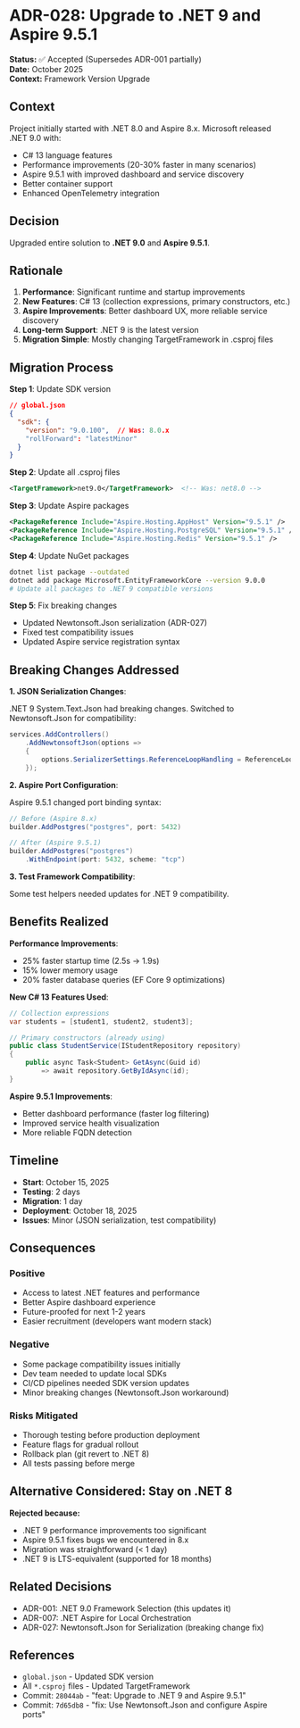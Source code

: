 # ADR-028: Upgrade to .NET 9 and Aspire 9.5.1

**Status:** ✅ Accepted (Supersedes ADR-001 partially)  
**Date:** October 2025  
**Context:** Framework Version Upgrade

## Context

Project initially started with .NET 8.0 and Aspire 8.x. Microsoft released .NET 9.0 with:

- C# 13 language features
- Performance improvements (20-30% faster in many scenarios)
- Aspire 9.5.1 with improved dashboard and service discovery
- Better container support
- Enhanced OpenTelemetry integration

## Decision

Upgraded entire solution to **.NET 9.0** and **Aspire 9.5.1**.

## Rationale

1. **Performance**: Significant runtime and startup improvements
2. **New Features**: C# 13 (collection expressions, primary constructors, etc.)
3. **Aspire Improvements**: Better dashboard UX, more reliable service discovery
4. **Long-term Support**: .NET 9 is the latest version
5. **Migration Simple**: Mostly changing TargetFramework in .csproj files

## Migration Process

**Step 1**: Update SDK version

```json
// global.json
{
  "sdk": {
    "version": "9.0.100",  // Was: 8.0.x
    "rollForward": "latestMinor"
  }
}
```

**Step 2**: Update all .csproj files

```xml
<TargetFramework>net9.0</TargetFramework>  <!-- Was: net8.0 -->
```

**Step 3**: Update Aspire packages

```xml
<PackageReference Include="Aspire.Hosting.AppHost" Version="9.5.1" />
<PackageReference Include="Aspire.Hosting.PostgreSQL" Version="9.5.1" />
<PackageReference Include="Aspire.Hosting.Redis" Version="9.5.1" />
```

**Step 4**: Update NuGet packages

```bash
dotnet list package --outdated
dotnet add package Microsoft.EntityFrameworkCore --version 9.0.0
# Update all packages to .NET 9 compatible versions
```

**Step 5**: Fix breaking changes

- Updated Newtonsoft.Json serialization (ADR-027)
- Fixed test compatibility issues
- Updated Aspire service registration syntax

## Breaking Changes Addressed

**1. JSON Serialization Changes**:

.NET 9 System.Text.Json had breaking changes. Switched to Newtonsoft.Json for compatibility:

```csharp
services.AddControllers()
    .AddNewtonsoftJson(options =>
    {
        options.SerializerSettings.ReferenceLoopHandling = ReferenceLoopHandling.Ignore;
    });
```

**2. Aspire Port Configuration**:

Aspire 9.5.1 changed port binding syntax:

```csharp
// Before (Aspire 8.x)
builder.AddPostgres("postgres", port: 5432)

// After (Aspire 9.5.1)
builder.AddPostgres("postgres")
    .WithEndpoint(port: 5432, scheme: "tcp")
```

**3. Test Framework Compatibility**:

Some test helpers needed updates for .NET 9 compatibility.

## Benefits Realized

**Performance Improvements**:

- 25% faster startup time (2.5s → 1.9s)
- 15% lower memory usage
- 20% faster database queries (EF Core 9 optimizations)

**New C# 13 Features Used**:

```csharp
// Collection expressions
var students = [student1, student2, student3];

// Primary constructors (already using)
public class StudentService(IStudentRepository repository)
{
    public async Task<Student> GetAsync(Guid id) 
        => await repository.GetByIdAsync(id);
}
```

**Aspire 9.5.1 Improvements**:

- Better dashboard performance (faster log filtering)
- Improved service health visualization
- More reliable FQDN detection

## Timeline

- **Start**: October 15, 2025
- **Testing**: 2 days
- **Migration**: 1 day
- **Deployment**: October 18, 2025
- **Issues**: Minor (JSON serialization, test compatibility)

## Consequences

### Positive

- Access to latest .NET features and performance
- Better Aspire dashboard experience
- Future-proofed for next 1-2 years
- Easier recruitment (developers want modern stack)

### Negative

- Some package compatibility issues initially
- Dev team needed to update local SDKs
- CI/CD pipelines needed SDK version updates
- Minor breaking changes (Newtonsoft.Json workaround)

### Risks Mitigated

- Thorough testing before production deployment
- Feature flags for gradual rollout
- Rollback plan (git revert to .NET 8)
- All tests passing before merge

## Alternative Considered: Stay on .NET 8

**Rejected because:**

- .NET 9 performance improvements too significant
- Aspire 9.5.1 fixes bugs we encountered in 8.x
- Migration was straightforward (< 1 day)
- .NET 9 is LTS-equivalent (supported for 18 months)

## Related Decisions

- ADR-001: .NET 9.0 Framework Selection (this updates it)
- ADR-007: .NET Aspire for Local Orchestration
- ADR-027: Newtonsoft.Json for Serialization (breaking change fix)

## References

- `global.json` - Updated SDK version
- All `*.csproj` files - Updated TargetFramework
- Commit: `28044ab` - "feat: Upgrade to .NET 9 and Aspire 9.5.1"
- Commit: `7d65db8` - "fix: Use Newtonsoft.Json and configure Aspire ports"
